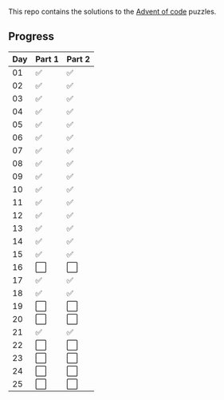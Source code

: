 This repo contains the solutions to the [Advent of code](https://adventofcode.com/) puzzles.

## Progress
| Day  | Part 1               | Part 2               |
| -----| -------------------- | -------------------- |
| 01   | :white_check_mark:   | :white_check_mark:   |
| 02   | :white_check_mark:   | :white_check_mark:   |
| 03   | :white_check_mark:   | :white_check_mark:   |
| 04   | :white_check_mark:   | :white_check_mark:   |
| 05   | :white_check_mark:   | :white_check_mark:   |
| 06   | :white_check_mark:   | :white_check_mark:   |
| 07   | :white_check_mark:   | :white_check_mark:   |
| 08   | :white_check_mark:   | :white_check_mark:   |
| 09   | :white_check_mark:   | :white_check_mark:   |
| 10   | :white_check_mark:   | :white_check_mark:   |
| 11   | :white_check_mark:   | :white_check_mark:   |
| 12   | :white_check_mark:   | :white_check_mark:   |
| 13   | :white_check_mark:   | :white_check_mark:   |
| 14   | :white_check_mark:   | :white_check_mark:   |
| 15   | :white_check_mark:   | :white_check_mark:   |
| 16   | :white_large_square: | :white_large_square: |
| 17   | :white_check_mark:   | :white_check_mark:   |
| 18   | :white_check_mark:   | :white_check_mark:   |
| 19   | :white_large_square: | :white_large_square: |
| 20   | :white_large_square: | :white_large_square: |
| 21   | :white_check_mark:   | :white_check_mark:   |
| 22   | :white_large_square: | :white_large_square: |
| 23   | :white_large_square: | :white_large_square: |
| 24   | :white_large_square: | :white_large_square: |
| 25   | :white_large_square: | :white_large_square: |
